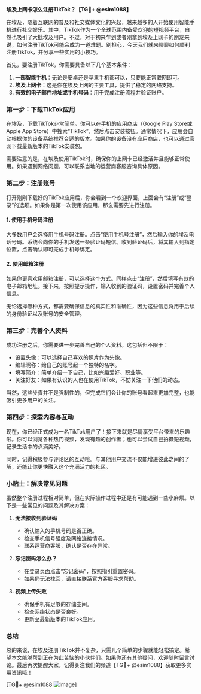 **埃及上网卡怎么注册TikTok？【TG💪+ @esim1088】**

在埃及，随着互联网的普及和社交媒体文化的兴起，越来越多的人开始使用智能手机进行社交娱乐。其中，TikTok作为一个全球范围内备受欢迎的短视频平台，自然也吸引了大批埃及用户。不过，对于初来乍到或者刚拿到埃及上网卡的朋友来说，如何注册TikTok可能会成为一道难题。别担心，今天我们就来聊聊如何顺利注册TikTok，并分享一些实用的小技巧。

首先，要注册TikTok，你需要具备以下几个基本条件：
1. **一部智能手机**：无论是安卓还是苹果手机都可以，只要能正常联网即可。
2. **埃及上网卡**：这是你在埃及上网的主要工具，提供了稳定的网络支持。
3. **有效的电子邮件地址或手机号码**：用于完成注册流程并验证账户。

### 第一步：下载TikTok应用

在埃及，下载TikTok非常简单。你可以在手机的应用商店（Google Play Store或Apple App Store）中搜索“TikTok”，然后点击安装按钮。通常情况下，应用会自动根据你的设备系统推荐合适的版本。如果你的设备没有应用商店，也可以通过官网下载最新版本的TikTok安装包。

需要注意的是，在埃及使用TikTok时，确保你的上网卡已经激活并且能够正常使用。如果遇到网络问题，可以联系当地的运营商客服咨询具体原因。

### 第二步：注册账号

打开刚刚下载好的TikTok应用后，你会看到一个欢迎界面，上面会有“注册”或“登录”的选项。如果你是第一次使用该应用，那么需要先进行注册。

#### 1. 使用手机号码注册

大多数用户会选择用手机号码注册。点击“使用手机号注册”，然后输入你的埃及电话号码。系统会向你的手机发送一条验证码短信。收到验证码后，将其输入到指定位置，点击确认即可完成手机号绑定。

#### 2. 使用邮箱注册

如果你更喜欢用邮箱注册，可以选择这个方式。同样点击“注册”，然后填写有效的电子邮箱地址。接下来，按照提示操作，输入收到的验证码，设置密码并完善个人信息。

无论选择哪种方式，都需要确保信息的真实性和准确性，因为这些信息将用于后续的身份验证以及账号的安全管理。

### 第三步：完善个人资料

成功注册之后，你需要进一步完善自己的个人资料。这包括但不限于：

- 设置头像：可以选择自己喜欢的照片作为头像。
- 编辑昵称：给自己的账号起一个独特的名字。
- 填写简介：简单介绍一下自己，比如兴趣爱好、职业等。
- 关注好友：如果有认识的人也在使用TikTok，不妨关注一下他们的动态。

当然，这些步骤并不是强制性的，但完成它们会让你的账号看起来更加完整，也能吸引更多用户的关注。

### 第四步：探索内容与互动

现在，你已经正式成为一名TikTok用户了！接下来就是尽情享受平台带来的乐趣啦。你可以浏览各种热门视频，发现有趣的创作者；也可以尝试自己拍摄短视频，记录生活中的点滴美好。

同时，记得积极参与评论区的互动哦。与其他用户交流不仅能增进彼此之间的了解，还能让你更快融入这个充满活力的社区。

### 小贴士：解决常见问题

虽然整个注册过程相对简单，但在实际操作过程中还是有可能遇到一些小麻烦。以下是一些常见的问题及其解决方案：

1. **无法接收到验证码**
   - 确认输入的手机号码是否正确。
   - 检查手机信号强度及网络连接情况。
   - 联系运营商客服，确认是否存在异常。

2. **忘记密码怎么办？**
   - 在登录页面点击“忘记密码”，按照指引重置密码。
   - 如果仍无法找回，请直接联系官方客服寻求帮助。

3. **视频上传失败**
   - 确保手机有足够的存储空间。
   - 检查网络状态是否良好。
   - 更新至最新版本的TikTok应用。

### 总结

总的来说，在埃及注册TikTok并不复杂，只需几个简单的步骤就能轻松搞定。希望本文能够帮到正在为此苦恼的小伙伴们。如果你还有其他疑问，欢迎随时留言讨论。最后再次提醒大家，记得关注我们的频道【TG💪+ @esim1088】获取更多实用资讯哦！

[[TG💪+ @esim1088](https://t.me/s/esim1088) ![Image](https://i.postimg.cc/4NQfJmqS/Snipaste-2025-05-13-00-14-12.png)]